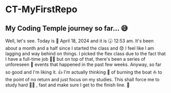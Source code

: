 # CT-MyFirstRepo

## My Coding Temple journey so far... 😅

Well, let's see. Today is 📆 April 18, 2024 and it is 🕠 12:53 am. It's been about a month and a half since I started the class and 😟 I feel like I am lagging and way behind on things.
I picked the flex class due to the fact that I have a full-time job 👨‍🔬 but on top of that, there's been a series of unforeseen 🙈 events that happened in the past few weeks.
Anyway, so far so good and I'm liking it. 👍 I'm actually thinking 🤔 of burning the boat ⛵ to the point of no return and just focus on my studies.
This shall force me to study hard 👨‍🎓 , fast and make sure I get to the finish line. 🏁
